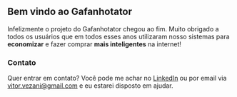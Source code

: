 ## Bem vindo ao Gafanhotator

Infelizmente o projeto do Gafanhotator chegou ao fim. 
Muito obrigado a todos os usuários que em todos esses anos utilizaram nosso sistemas para **economizar** e fazer comprar **mais inteligentes** na internet!

### Contato

Quer entrar em contato? Você pode me achar no [LinkedIn](https://www.linkedin.com/in/vitor-vezani/) ou por email via <vitor.vezani@gmail.com> e eu estarei disposto em ajudar.
